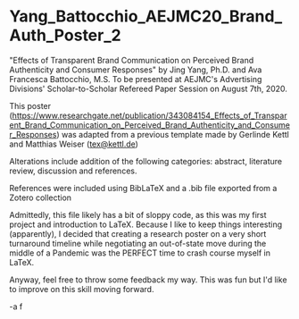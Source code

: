 # Yang_Battocchio_AEJMC20_Brand_Auth_Poster_2
"Effects of Transparent Brand Communication on Perceived Brand Authenticity and Consumer Responses" by Jing Yang, Ph.D. and Ava Francesca Battocchio, M.S. 
To be presented at AEJMC's Advertising Divisions' Scholar-to-Scholar Refereed Paper Session on August 7th, 2020. 

This poster (https://www.researchgate.net/publication/343084154_Effects_of_Transparent_Brand_Communication_on_Perceived_Brand_Authenticity_and_Consumer_Responses) was adapted from a previous template made by Gerlinde Kettl and Matthias Weiser (tex@kettl.de)

Alterations include addition of the following categories: abstract, literature review, discussion and references.

References were included using BibLaTeX and a .bib file exported from a Zotero collection

Admittedly, this file likely has a bit of sloppy code, as this was my first project and introduction to LaTeX. Because I like to keep things interesting (apparently), I decided that creating a research poster on a very short turnaround timeline while negotiating an out-of-state move during the middle of a Pandemic was the PERFECT time to crash course myself in LaTeX. 

Anyway, feel free to throw some feedback my way. This was fun but I'd like to improve on this skill moving forward.

-a f 
